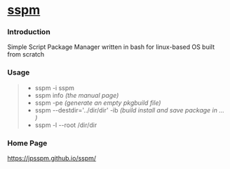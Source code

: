 # [sspm](https://jpsspm.github.io/sspm/)

### Introduction
Simple Script Package Manager  written in bash for linux-based OS built from scratch

### Usage
>* sspm -i sspm
>* sspm info *(the manual page)* 
>* sspm -pe  *(generate an empty pkgbuild file)* 
>* sspm --destdir='../dir/dir' -ib *(build install and save package in ... )* 
>* sspm -l --root /dir/dir

### Home Page

https://jpsspm.github.io/sspm/
